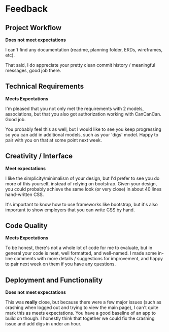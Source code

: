# Feedback

## Project Workflow

**Does not meet expectations**

I can't find any documentation (readme, planning folder, ERDs, wireframes, etc).

That said, I do appreciate your pretty clean commit history / meaningful messages,
good job there.

## Technical Requirements

**Meets Expectations**

I'm pleased that you not only met the requirements with 2 models, associations,
but that you also got authorization working with CanCanCan. Good job.

You probably feel this as well, but I would like to see you keep progressing so
you can add in additional models, such as your 'digs' model. Happy to pair with
you on that at some point next week.


## Creativity / Interface

**Meet expectations**

I like the simplicity/minimalism of your design, but I'd prefer to see you do
more of this yourself, instead of relying on bootstrap. Given your design, you
could probably achieve the same look (or very close) in about 40 lines hand-written
CSS.

It's important to know how to use frameworks like bootstrap, but it's also
important to show employers that you can write CSS by hand.


## Code Quality

**Meets Expectations**

To be honest, there's not a whole lot of code for me to evaluate, but in general
your code is neat, well formatted, and well-named. I made some in-line comments
with more details / suggestions for improvement, and happy to pair next week
on them if you have any questions.


## Deployment and Functionality

**Does not meet expectations**

This was **really** close, but because there were a few major issues (such as
crashing when logged out and trying to view the main page), I can't quite mark
this as meets expectations. You have a good baseline of an app to build on
though. I honestly think that together we could fix the crashing issue and add
digs in under an hour.
